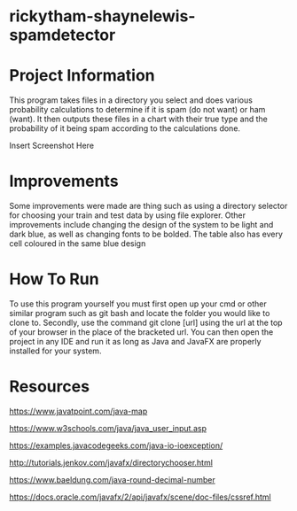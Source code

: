 # rickytham-shaynelewis-spamdetector

# Project Information
This program takes files in a directory you select and does various 
probability calculations to determine if it is spam (do not want) or 
ham (want). It then outputs these files in a chart with their true 
type and the probability of it being spam according to the calculations 
done.

Insert Screenshot Here

# Improvements
Some improvements were made are thing such as using a directory selector
for choosing your train and test data by using file explorer. Other improvements include 
changing the design of the system to be light and dark blue, as well as
changing fonts to be bolded. The table also has every cell coloured in
the same blue design

# How To Run
To use this program yourself you must first open up your cmd or other
similar program such as git bash and locate the folder you would like
to clone to. Secondly, use the command git clone [url] using the url
at the top of your browser in the place of the bracketed url. You can
then open the project in any IDE and run it as long as Java and JavaFX
are properly installed for your system.

# Resources
https://www.javatpoint.com/java-map 

https://www.w3schools.com/java/java_user_input.asp

https://examples.javacodegeeks.com/java-io-ioexception/

http://tutorials.jenkov.com/javafx/directorychooser.html

https://www.baeldung.com/java-round-decimal-number

https://docs.oracle.com/javafx/2/api/javafx/scene/doc-files/cssref.html